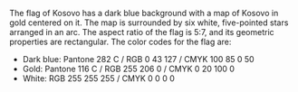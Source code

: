 The flag of Kosovo has a dark blue background with a map of Kosovo in gold centered on it. The map is surrounded by six white, five-pointed stars arranged in an arc. The aspect ratio of the flag is 5:7, and its geometric properties are rectangular. The color codes for the flag are:

- Dark blue: Pantone 282 C / RGB 0 43 127 / CMYK 100 85 0 50
- Gold: Pantone 116 C / RGB 255 206 0 / CMYK 0 20 100 0
- White: RGB 255 255 255 / CMYK 0 0 0 0